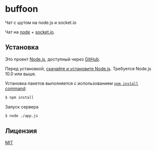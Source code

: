 # buffoon

Чат c шутом на node.js и socket.io

Чат на [node](http://nodejs.org) + [socket.io](https://socket.io/).

## Установка

Это проект [Node.js](https://nodejs.org/en), доступный через
[GitHub](https://github.com/baklai/buffoon).

Перед установкой, [скачайте и установите Node.js](https://nodejs.org/en/download).
Требуется Node.js 10.0 или выше.

Установка пакетов выполняется с использованием
[`npm install` command](https://docs.npmjs.com/getting-started/installing-npm-packages-locally):

```bash
$ npm install
```

Запуск сервера

```bash
$ node ./app.js
```

## Лицензия

[MIT](LICENSE)
